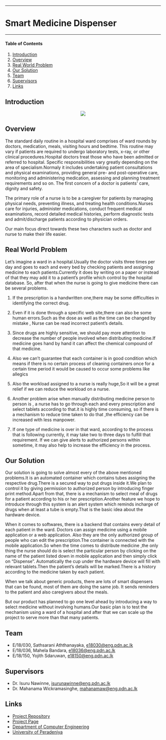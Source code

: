___
# Smart Medicine Dispenser
___

#### Table of Contents
1. [Introduction](#introduction)
2. [Overview](#overview)
3. [Real World Problem](#real-world-problem)
4. [Our Solution](#our-solution)
5. [Team](#team)
6. [Supervisors](#supervisors)
7. [Links](#links)

## Introduction
<p align="center">
  <img src="https://user-images.githubusercontent.com/73664068/198943864-85399ca3-79eb-4fce-9c69-1f20f99f8a52.jpg" />
</p>

## Overview
The standard daily routine in a hospital ward comprises of ward rounds by doctors, medication, meals, visiting hours and bedtime. This routine may vary if patients are required to undergo laboratory tests, x-ray, or other clinical procedures.Hospital doctors treat those who have been admitted or referred to hospital. Specific responsibilities vary greatly depending on the area of specialism.Normaly it includes undertaking patient consultations and physical examinations, providing general pre- and post-operative care, monitoring and administering medication, assessing and planning treatment requirements and so on. The first concern of a doctor is patients' care, dignity and safety.

The primary role of a nurse is to be a caregiver for patients by managing physical needs, preventing illness, and treating health conditions.Nurses care for injuries, administer medications, conduct frequent medical examinations, record detailed medical histories, perform diagnostic tests and admit/discharge patients according to physician orders.

Our main focus direct towards these two characters such as doctor and nurse to make their life easier.

## Real World Problem

Let’s imagine a ward in a hospital.Usually the doctor visits three times per day and goes to each and every bed by checking patients and assigning medicine to each patients.Currently it does by writing on a paper or instead of that they may add it to a patient’s profile which control by the hospital database. So, after that when the nurse is going to give medicine there can be several problems.

1. If the prescription is a handwritten one,there may be some difficulties in identifying the correct drug.

2. Even if it is done through a specific web site,there can also be some human errors.Such as the dose as well as the time can be changed  by mistake , Nurse can be read incorrect patient’s details.

3. Since drugs are highly sensitive, we should pay more attention to decrease the number of people involved when distributing medicine.If medicine goes hand by hand it can affect the chemical compound of that medicine.

4. Also we can’t guarantee that each container is in good condition which means if there is no certain process of cleaning containers once for a certain time period it would be caused to occur some problems like allegics

5. Also the workload assigned to a nurse is really huge,So it will be a great relief if we can reduce the workload on a nurse.

6. Another problem arise when manually distributing medicine person to person is , a nurse has to go through each and every prescription and select tablets according to that.it is highly time consuming, so if there is a mechanism to reduce time taken to do that ,the efficiency can be increased with less manpower.

7. If one type of medicine is over in that ward, according to the process that is following currently, it may take two to three days to fulfill that requirement. If we can give alerts to authorized persons within sometime, it may also help to increase the efficiency in the process.

## Our Solution

Our solution is going to solve almost every of the above mentioned problems.It is an automated container which contains tubes assigning the respective drug.There is a secured way to put drugs inside it.We plan to control it by giving permission to authorized person by introducing finger print method.Apart from that, there is a mechanism to select meal of drugs for a patient according to his or her prescription.Another feature we hope to introduce through this system is an alert system which reminds incharge of drugs when at least a tube is empty.That is the basic idea about the hardware device.

When it comes to softwares, there is a backend that contains every detail of each patient in the ward. Doctors can assign medicine using a mobile application or a web application. Also they are the only authorized group of people who can edit the prescription.The container is connected with the mobile application.So when the time comes to distribute medicine ,the only thing the nurse should do is select the particular person by clicking on the name of the patient listed down in mobile application and then simply click on “Dispense”. Automatically the cup under the hardware device will fill with relevant tablets.Then the patient’s details will be marked.There is a history according to the medicine taken by each patient.

When we talk about generic products, there are lots of smart dispensers that can be found, most of them are doing the same job. It sends reminders to the patient and also caregivers about the meals.

But our product has planned to go one level ahead by introducing a way to select medicine without involving humans.Our basic plan is to test the mechanism using a ward of a hospital and after that we can scale up the project to serve more than that many patients.

## Team
- E/18/030, Sathsarani Aththanayaka, <e18030@eng.pdn.ac.lk>
- E/18/036, Mahela Bandara, <e18036@eng.pdn.ac.lk>
- E/18/150, Yojith Sdaruwan, <e18150@eng.pdn.ac.lk>

## Supervisors
- Dr. Isuru Nawinne, <isurunawinne@eng.pdn.ac.lk>
- Dr. Mahanama Wickramasinghe, <mahanamaw@eng.pdn.ac.lk>

## Links
- [Project Repository](https://github.com/cepdnaclk/e18-3yp-Smart-Medicine-Dispenser)
- [Project Page](https://cepdnaclk.github.io/e18-3yp-Smart-Medicine-Dispenser)
- [Department of Computer Engineering](http://www.ce.pdn.ac.lk/)
- [University of Peradeniya](https://eng.pdn.ac.lk/)




